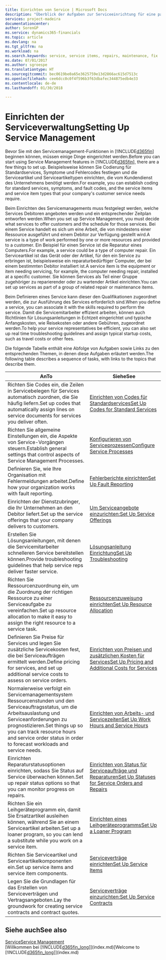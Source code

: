 ```yaml
---
title: Einrichten von Service | Microsoft Docs
description: "Überblick der Aufgaben zur Serviceeinrichtung für eine passende Serviceverwaltungsmethode für Ihre Organisation."
services: project-madeira
documentationcenter: 
author: SorenGP
ms.service: dynamics365-financials
ms.topic: article
ms.devlang: na
ms.tgt_pltfrm: na
ms.workload: na
ms.search.keywords: service, service items, repairs, maintenance, fix
ms.date: 07/01/2017
ms.author: sgroespe
ms.translationtype: HT
ms.sourcegitcommit: bec0619be0a65e3625759e13d2866ac615d7513c
ms.openlocfilehash: cee6dcc0c0f4f596b3f63dbafec344875edb4e33
ms.contentlocale: de-de
ms.lasthandoff: 01/30/2018

---
```


# <a name="setting-up-service-management"></a><span data-ttu-id="1889a-103">Einrichten der Serviceverwaltung</span><span class="sxs-lookup"><span data-stu-id="1889a-103">Setting Up Service Management</span></span>
<span data-ttu-id="1889a-104">Bevor Sie mit den Servicemanagement-Funktionen in [!INCLUDE[d365fin](includes/d365fin_md.md)] beginnen können, müssen einige Dinge eingerichtet werden.</span><span class="sxs-lookup"><span data-stu-id="1889a-104">Before you can start using Service Management features in [!INCLUDE[d365fin](includes/d365fin_md.md)], there are a few things to set up.</span></span> <span data-ttu-id="1889a-105">Beispielsweise können Sie Codierung für Standardservices, Symptome und Fehlercodes festlegen und die Serviceartikel und Serviceartikeltypen einrichten, die vom Kundendienst des Unternehmens benötigt werden.</span><span class="sxs-lookup"><span data-stu-id="1889a-105">For example, you can establish coding for standard services, symptoms, and fault codes, and the service items and service item types that your company's customer service needs require.</span></span>  

<span data-ttu-id="1889a-106">Beim Einrichten des Servicemanagements muss festgelegt werden, welche Services Debitoren angeboten werden und ein entsprechender Zeitplan entworfen werden.</span><span class="sxs-lookup"><span data-stu-id="1889a-106">When you set up Service Management, you must decide what services to offer customers and the schedule for those services.</span></span> <span data-ttu-id="1889a-107">Bei einem Service handelt es sich um eine Arbeit, die von mindestens einer Ressource ausgeführt und einem Debitor zur Verfügung gestellt wird.</span><span class="sxs-lookup"><span data-stu-id="1889a-107">A service is a type of work performed by one or more resources and provided to a customer.</span></span> <span data-ttu-id="1889a-108">Ein Beispiel für einen Service ist die Reparatur eines Computers.</span><span class="sxs-lookup"><span data-stu-id="1889a-108">For example, a service could be a type of computer repair.</span></span> <span data-ttu-id="1889a-109">Ein Serviceartikel ist das Gerät oder der Artikel, für den ein Service zu erbringen ist, beispielsweise ein reparaturbedürftiger Computer, der bei einem bestimmten Debitor installiert ist.</span><span class="sxs-lookup"><span data-stu-id="1889a-109">A service item is the equipment or item needing servicing, for example, the computer needing repair, installed at a specific customer.</span></span> <span data-ttu-id="1889a-110">Sie können Services als Teil einer Gruppe zugehöriger zu reparierender oder zu wartender Artikel einrichten.</span><span class="sxs-lookup"><span data-stu-id="1889a-110">You can set up services as part of a group of related repair or maintenance items.</span></span>  
  
<span data-ttu-id="1889a-111">Beim Definieren eines Service kann dieser den Qualifikationen zugeordnet werden, die zur Ausführung des Services erforderlich sind.</span><span class="sxs-lookup"><span data-stu-id="1889a-111">When you define a service, you can associate it with the skills required to perform the service.</span></span> <span data-ttu-id="1889a-112">Damit die Servicemitarbeiter effizient arbeiten, können auch Richtlinien für Lösungsanleitungen in Echtzeit eingerichtet und typische Anfangskosten, wie Reisekosten oder andere Gebühren, zugeordnet werden.</span><span class="sxs-lookup"><span data-stu-id="1889a-112">To help your service representatives be efficient, you can also set up real time troubleshooting guidelines and assign typical startup costs, such as travel costs or other fees.</span></span>  

<span data-ttu-id="1889a-113">Die folgende Tabelle enthält eine Abfolge von Aufgaben sowie Links zu den entsprechenden Themen, in denen diese Aufgaben erläutert werden.</span><span class="sxs-lookup"><span data-stu-id="1889a-113">The following table describes a sequence of tasks, with links to the topics that describe them.</span></span>  
  
| <span data-ttu-id="1889a-114">An</span><span class="sxs-lookup"><span data-stu-id="1889a-114">To</span></span> | <span data-ttu-id="1889a-115">Siehe</span><span class="sxs-lookup"><span data-stu-id="1889a-115">See</span></span> |
| --- | --- |
| <span data-ttu-id="1889a-116">Richten Sie Codes ein, die Zeilen in Servicebelegen für Services automatisch zuordnen, die Sie häufig liefern.</span><span class="sxs-lookup"><span data-stu-id="1889a-116">Set up codes that automatically assign lines on service documents for services you deliver often.</span></span> |[<span data-ttu-id="1889a-117">Einrichten von Codes für Standardservices</span><span class="sxs-lookup"><span data-stu-id="1889a-117">Set Up Codes for Standard Services</span></span>](service-how-setup-service-coding.md)|
| <span data-ttu-id="1889a-118">Richten Sie allgemeine Einstellungen ein, die Aspekte von Service-Vorgängen steuern.</span><span class="sxs-lookup"><span data-stu-id="1889a-118">Establish general settings that control aspects of Service Management Processes.</span></span>|[<span data-ttu-id="1889a-119">Konfigurieren von Serviceprozessen</span><span class="sxs-lookup"><span data-stu-id="1889a-119">Configure Service Processes</span></span>](service-setup-service-processes.md)|
| <span data-ttu-id="1889a-120">Definieren Sie, wie Ihre Organisation mit Fehlermeldungen arbeitet.</span><span class="sxs-lookup"><span data-stu-id="1889a-120">Define how your organization works with fault reporting.</span></span> |[<span data-ttu-id="1889a-121">Fehlerberichte einrichten</span><span class="sxs-lookup"><span data-stu-id="1889a-121">Set Up Fault Reporting</span></span>](service-how-setup-fault-reporting.md) |
| <span data-ttu-id="1889a-122">Einrichten der Dienstzubringer, die Ihr Unternehmen an den Debitor liefert.</span><span class="sxs-lookup"><span data-stu-id="1889a-122">Set up the service offerings that your company delivers to customers.</span></span>|[<span data-ttu-id="1889a-123">Um Serviceangebote einzurichten:</span><span class="sxs-lookup"><span data-stu-id="1889a-123">Set Up Service Offerings</span></span>](service-how-setup-service-offerings.md)|
| <span data-ttu-id="1889a-124">Erstellen Sie Lösungsanleitungen, mit denen die Servicemitarbeiter schnelleren Service bereitstellen können.</span><span class="sxs-lookup"><span data-stu-id="1889a-124">Provide troubleshooting guidelines that help service reps deliver faster service.</span></span> |[<span data-ttu-id="1889a-125">Lösungsanleitung Einrichtung</span><span class="sxs-lookup"><span data-stu-id="1889a-125">Set Up Troubleshooting</span></span>](service-how-setup-troubleshooting.md) |
| <span data-ttu-id="1889a-126">Richten Sie Ressourcenzuordnung ein, um die Zuordnung der richtigen Ressource zu einer Serviceaufgabe zu vereinfachen.</span><span class="sxs-lookup"><span data-stu-id="1889a-126">Set up resource allocation to make it easy to assign the right resource to a service task.</span></span> |[<span data-ttu-id="1889a-127">Ressourcenzuweisung einrichten</span><span class="sxs-lookup"><span data-stu-id="1889a-127">Set Up Resource Allocation</span></span>](service-how-setup-resource-allocation.md) |
| <span data-ttu-id="1889a-128">Definieren Sie Preise für Services und legen Sie zusätzliche Servicekosten fest, die bei Serviceaufträgen ermittelt werden.</span><span class="sxs-lookup"><span data-stu-id="1889a-128">Define pricing for services, and set up additional service costs to assess on service orders.</span></span> |[<span data-ttu-id="1889a-129">Einrichten von Preisen und zusätzlichen Kosten für Services</span><span class="sxs-lookup"><span data-stu-id="1889a-129">Set Up Pricing and Additional Costs for Services</span></span>](service-how-setup-service-costs-pricing.md)|
| <span data-ttu-id="1889a-130">Normalerweise verfolgt ein Servicemanagementsystem Ressourcenstunden und den Serviceauftragsstatus, um die Arbeitsauslastung und Serviceanforderungen zu prognostizieren.</span><span class="sxs-lookup"><span data-stu-id="1889a-130">Set things up so you can track resource hours and service order status in order to forecast workloads and service needs.</span></span>|[<span data-ttu-id="1889a-131">Einrichten von Arbeits- und Servicezeiten</span><span class="sxs-lookup"><span data-stu-id="1889a-131">Set Up Work Hours and Service Hours</span></span>](service-how-setup-work-service-hours.md)|
| <span data-ttu-id="1889a-132">Einrichten Reparaturstatusoptionen einrichten, sodass Sie Status auf Service überwachen können.</span><span class="sxs-lookup"><span data-stu-id="1889a-132">Set up repair status options so that you can monitor progress on repairs.</span></span> | [<span data-ttu-id="1889a-133">Einrichten von Status für Serviceaufträge und Reparaturen</span><span class="sxs-lookup"><span data-stu-id="1889a-133">Set Up Statuses for Service Orders and Repairs</span></span>](service-order-repair-status.md)|
| <span data-ttu-id="1889a-134">Richten Sie ein Leihgeräteprogramm ein, damit Sie Ersatzartikel ausleihen können, während Sie an einem Serviceartikel arbeiten.</span><span class="sxs-lookup"><span data-stu-id="1889a-134">Set up a loaner program, so you can lend a substitute while you work on a service item.</span></span> |[<span data-ttu-id="1889a-135">Einrichten eines Leihgeräteprogramms</span><span class="sxs-lookup"><span data-stu-id="1889a-135">Set Up a Loaner Program</span></span>](service-how-setup-loaner-program.md) |
| <span data-ttu-id="1889a-136">Richten Sie Serviceartikel und Serviceartikelkomponenten ein.</span><span class="sxs-lookup"><span data-stu-id="1889a-136">Set up service items and service item components.</span></span> |[<span data-ttu-id="1889a-137">Serviceverträge einrichten</span><span class="sxs-lookup"><span data-stu-id="1889a-137">Set Up Service Items</span></span>](service-how-setup-service-items.md) |
| <span data-ttu-id="1889a-138">Legen Sie die Grundlagen für das Erstellen von Serviceverträgen und Vertragsangeboten.</span><span class="sxs-lookup"><span data-stu-id="1889a-138">Lay the groundwork for creating service contracts and contract quotes.</span></span> |[<span data-ttu-id="1889a-139">Serviceverträge einzurichten:</span><span class="sxs-lookup"><span data-stu-id="1889a-139">Set Up Service Contracts</span></span>](service-how-setup-service-contracts.md) |

## <a name="see-also"></a><span data-ttu-id="1889a-140">Siehe auch</span><span class="sxs-lookup"><span data-stu-id="1889a-140">See also</span></span>
[<span data-ttu-id="1889a-141">Service</span><span class="sxs-lookup"><span data-stu-id="1889a-141">Service Management</span></span>](service-service.md)  
<span data-ttu-id="1889a-142">[Willkommen bei [!INCLUDE[d365fin_long](includes/d365fin_long_md.md)]](index.md)</span><span class="sxs-lookup"><span data-stu-id="1889a-142">[Welcome to [!INCLUDE[d365fin_long](includes/d365fin_long_md.md)]](index.md)</span></span>  


